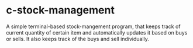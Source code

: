 # c-stock-management

A simple terminal-based stock-mangement program, that keeps track of current quantity of certain item
and automatically updates it based on buys or sells. It also keeps track of the buys and sell individually.

